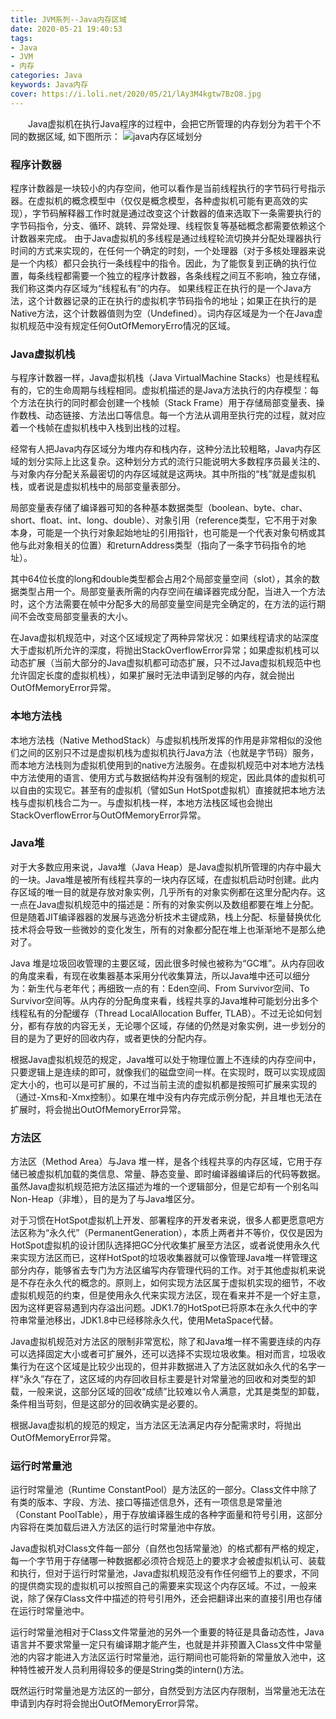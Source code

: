 ```yaml
---
title: JVM系列--Java内存区域
date: 2020-05-21 19:40:53
tags:
- Java
- JVM
- 内存
categories: Java
keywords: Java内存
cover: https://i.loli.net/2020/05/21/lAy3M4kgtw7BzO8.jpg
---
```

&emsp;&emsp;Java虚拟机在执行Java程序的过程中，会把它所管理的内存划分为若干个不同的数据区域, 如下图所示：
![java内存区域划分](https://timgsa.baidu.com/timg?image&quality=80&size=b9999_10000&sec=1590071271082&di=f251f43c72da461c3c3acd107f38be48&imgtype=0&src=http%3A%2F%2Fimages3.10qianwan.com%2F10qianwan%2F20180609%2Fb_0_201806091611423047.jpg)
### 程序计数器
程序计数器是一块较小的内存空间，他可以看作是当前线程执行的字节码行号指示器。在虚拟机的概念模型中（仅仅是概念模型，各种虚拟机可能有更高效的实现），字节码解释器工作时就是通过改变这个计数器的值来选取下一条需要执行的字节码指令，分支、循环、跳转、异常处理、线程恢复等基础概念都需要依赖这个计数器来完成。
由于Java虚拟机的多线程是通过线程轮流切换并分配处理器执行时间的方式来实现的，在任何一个确定的时刻，一个处理器（对于多核处理器来说是一个内核）都只会执行一条线程中的指令。因此，为了能恢复到正确的执行位置，每条线程都需要一个独立的程序计数器，各条线程之间互不影响，独立存储，我们称这类内存区域为“线程私有”的内存。
如果线程正在执行的是一个Java方法，这个计数器记录的正在执行的虚拟机字节码指令的地址；如果正在执行的是Native方法，这个计数器值则为空（Undefined）。词内存区域是为一个在Java虚拟机规范中没有规定任何OutOfMemoryErro情况的区域。

### Java虚拟机栈
与程序计数器一样，Java虚拟机栈（Java VirtualMachine Stacks）也是线程私有的，它的生命周期与线程相同。虚拟机描述的是Java方法执行的内存模型：每个方法在执行的同时都会创建一个栈帧（Stack Frame）用于存储局部变量表、操作数栈、动态链接、方法出口等信息。每一个方法从调用至执行完的过程，就对应着一个栈帧在虚拟机栈中入栈到出栈的过程。

经常有人把Java内存区域分为堆内存和栈内存，这种分法比较粗略，Java内存区域的划分实际上比这复杂。这种划分方式的流行只能说明大多数程序员最关注的、与对象内存分配关系最密切的内存区域就是这两块。其中所指的“栈”就是虚拟机栈，或者说是虚拟机栈中的局部变量表部分。

局部变量表存储了编译器可知的各种基本数据类型（boolean、byte、char、short、float、int、long、double）、对象引用（reference类型，它不用于对象本身，可能是一个执行对象起始地址的引用指针，也可能是一个代表对象句柄或其他与此对象相关的位置）和returnAddress类型（指向了一条字节码指令的地址）。

其中64位长度的long和double类型都会占用2个局部变量空间（slot），其余的数据类型占用一个。局部变量表所需的内存空间在编译器完成分配，当进入一个方法时，这个方法需要在帧中分配多大的局部变量空间是完全确定的，在方法的运行期间不会改变局部变量表的大小。

在Java虚拟机规范中，对这个区域规定了两种异常状况：如果线程请求的站深度大于虚拟机所允许的深度，将抛出StackOverflowError异常；如果虚拟机栈可以动态扩展（当前大部分的Java虚拟机都可动态扩展，只不过Java虚拟机规范中也允许固定长度的虚拟机栈），如果扩展时无法申请到足够的内存，就会抛出OutOfMemoryError异常。

### 本地方法栈
本地方法栈（Native MethodStack）与虚拟机栈所发挥的作用是非常相似的没他们之间的区别只不过是虚拟机栈为虚拟机执行Java方法（也就是字节码）服务，而本地方法栈则为虚拟机使用到的native方法服务。在虚拟机规范中对本地方法栈中方法使用的语言、使用方式与数据结构并没有强制的规定，因此具体的虚拟机可以自由的实现它。甚至有的虚拟机（譬如Sun HotSpot虚拟机）直接就把本地方法栈与虚拟机栈合二为一。与虚拟机栈一样，本地方法栈区域也会抛出StackOverflowError与OutOfMemoryError异常。

### Java堆
对于大多数应用来说，Java堆（Java Heap）是Java虚拟机所管理的内存中最大的一块。Java堆是被所有线程共享的一块内存区域，在虚拟机启动时创建。此内存区域的唯一目的就是存放对象实例，几乎所有的对象实例都在这里分配内存。这一点在Java虚拟机规范中的描述是：所有的对象实例以及数组都要在堆上分配。但是随着JIT编译器器的发展与逃逸分析技术主键成熟，栈上分配、标量替换优化技术将会导致一些微妙的变化发生，所有的对象都分配在堆上也渐渐地不是那么绝对了。

Java 堆是垃圾回收管理的主要区域，因此很多时候也被称为“GC堆”。从内存回收的角度来看，有现在收集器基本采用分代收集算法，所以Java堆中还可以细分为：新生代与老年代；再细致一点的有：Eden空间、From Survivor空间、To Survivor空间等。从内存的分配角度来看，线程共享的Java堆种可能划分出多个线程私有的分配缓存（Thread LocalAllocation Buffer, TLAB）。不过无论如何划分，都有存放的内容无关，无论哪个区域，存储的仍然是对象实例，进一步划分的目的是为了更好的回收内存，或者更快的分配内存。

根据Java虚拟机规范的规定，Java堆可以处于物理位置上不连续的内存空间中，只要逻辑上是连续的即可，就像我们的磁盘空间一样。在实现时，既可以实现成固定大小的，也可以是可扩展的，不过当前主流的虚拟机都是按照可扩展来实现的（通过-Xms和-Xmx控制）。如果在堆中没有内存完成示例分配，并且堆也无法在扩展时，将会抛出OutOfMemoryError异常。

### 方法区
方法区（Method Area）与Java 堆一样，是各个线程共享的内存区域，它用于存储已被虚拟机加载的类信息、常量、静态变量、即时编译器编译后的代码等数据。虽然Java虚拟机规范把方法区描述为堆的一个逻辑部分，但是它却有一个别名叫Non-Heap（非堆），目的是为了与Java堆区分。

对于习惯在HotSpot虚拟机上开发、部署程序的开发者来说，很多人都更愿意吧方法区称为“永久代”（PermanentGeneration），本质上两者并不等价，仅仅是因为HotSpot虚拟机的设计团队选择把GC分代收集扩展至方法区，或者说使用永久代来实现方法区而已，这样HotSpot的垃圾收集器就可以像管理Java堆一样管理这部分内存，能够省去专门为方法区编写内存管理代码的工作。对于其他虚拟机来说是不存在永久代的概念的。原则上，如何实现方法区属于虚拟机实现的细节，不收虚拟机规范的约束，但是使用永久代来实现方法区，现在看来并不是一个好主意，因为这样更容易遇到内存溢出问题。JDK1.7的HotSpot已将原本在永久代中的字符串常量池移出，JDK1.8中已经移除永久代，使用MetaSpace代替。

Java虚拟机规范对方法区的限制非常宽松，除了和Java堆一样不需要连续的内存可以选择固定大小或者可扩展外，还可以选择不实现垃圾收集。相对而言，垃圾收集行为在这个区域是比较少出现的，但并非数据进入了方法区就如永久代的名字一样“永久”存在了，这区域的内存回收目标主要是针对常量池的回收和对类型的卸载，一般来说，这部分区域的回收“成绩”比较难以令人满意，尤其是类型的卸载，条件相当苛刻，但是这部分的回收确实是必要的。

根据Java虚拟机的规范的规定，当方法区无法满足内存分配需求时，将抛出OutOfMemoryError异常。

### 运行时常量池
运行时常量池（Runtime ConstantPool）是方法区的一部分。Class文件中除了有类的版本、字段、方法、接口等描述信息外，还有一项信息是常量池（Constant PoolTable），用于存放编译器生成的各种字面量和符号引用，这部分内容将在类加载后进入方法区的运行时常量池中存放。

Java虚拟机对Class文件每一部分（自然也包括常量池）的格式都有严格的规定，每一个字节用于存储哪一种数据都必须符合规范上的要求才会被虚拟机认可、装载和执行，但对于运行时常量池，Java虚拟机规范没有作任何细节上的要求，不同的提供商实现的虚拟机可以按照自己的需要来实现这个内存区域。不过，一般来说，除了保存Class文件中描述的符号引用外，还会把翻译出来的直接引用也存储在运行时常量池中。

运行时常量池相对于Class文件常量池的另外一个重要的特征是具备动态性，Java语言并不要求常量一定只有编译期才能产生，也就是并非预置入Class文件中常量池的内容才能进入方法区运行时常量池，运行期间也可能将新的常量放入池中，这种特性被开发人员利用得较多的便是String类的intern()方法。

既然运行时常量池是方法区的一部分，自然受到方法区内存限制，当常量池无法在申请到内存时将会抛出OutOfMemoryError异常。